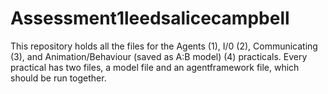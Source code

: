 # Assessment1leedsalicecampbell

This repository holds all the files for the Agents (1), I/0 (2), Communicating (3), and Animation/Behaviour (saved as A:B model) (4) practicals.
Every practical has two files, a model file and an agentframework file, which should be run together. 
